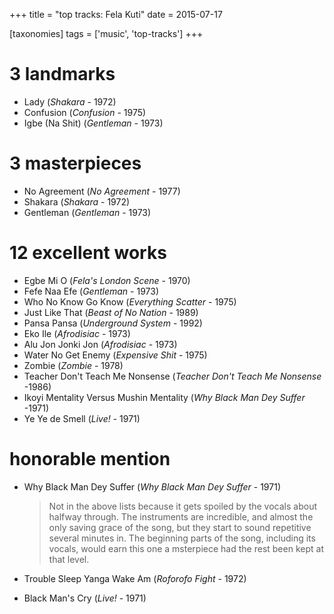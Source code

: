 +++
title = "top tracks: Fela Kuti"
date = 2015-07-17

[taxonomies]
tags = ['music', 'top-tracks']
+++

3 landmarks
===========

-   Lady (*Shakara* - 1972)
-   Confusion (*Confusion* - 1975)
-   Igbe (Na Shit) (*Gentleman* - 1973)

3 masterpieces
==============

-   No Agreement (*No Agreement* - 1977)
-   Shakara (*Shakara* - 1972)
-   Gentleman (*Gentleman* - 1973)

12 excellent works
==================

-   Egbe Mi O (*Fela's London Scene* - 1970)
-   Fefe Naa Efe (*Gentleman* - 1973)
-   Who No Know Go Know (*Everything Scatter* - 1975)
-   Just Like That (*Beast of No Nation* - 1989)
-   Pansa Pansa (*Underground System* - 1992)
-   Eko Ile (*Afrodisiac* - 1973)
-   Alu Jon Jonki Jon (*Afrodisiac* - 1973)
-   Water No Get Enemy (*Expensive Shit* - 1975)
-   Zombie (*Zombie* - 1978)
-   Teacher Don't Teach Me Nonsense (*Teacher Don't Teach Me Nonsense*
    -1986)
-   Ikoyi Mentality Versus Mushin Mentality (*Why Black Man Dey Suffer*
    -1971)
-   Ye Ye de Smell (*Live!* - 1971)

honorable mention
=================

-   Why Black Man Dey Suffer (*Why Black Man Dey Suffer* - 1971)

    > Not in the above lists because it gets spoiled by the vocals about
    > halfway through. The instruments are incredible, and almost the
    > only saving grace of the song, but they start to sound repetitive
    > several minutes in. The beginning parts of the song, including its
    > vocals, would earn this one a msterpiece had the rest been kept at
    > that level.

-   Trouble Sleep Yanga Wake Am (*Roforofo Fight* - 1972)
-   Black Man's Cry (*Live!* - 1971)
